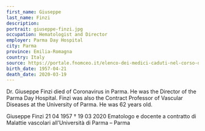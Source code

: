 ```yaml
---
first_name: Giuseppe
last_name: Finzi
description: 
portrait: giuseppe-finzi.jpg
occupation: Hematologist and Director
employer: Parma Day Hospital
city: Parma
province: Emilia-Romagna
country: Italy 
source: https://portale.fnomceo.it/elenco-dei-medici-caduti-nel-corso-dellepidemia-di-covid-19/, https://twitter.com/srinidhimythil1/status/1242297334479777792, https://pbs.twimg.com/media/ET2G1gZUcAAX_rE?format=jpg&name=medium
birth_date: 1957-04-21
death_date: 2020-03-19
---
```


Dr. Giuseppe Finzi died of Coronavirus in Parma. He was the Director of the Parma Day Hospital. Finzi was also the Contract Professor of Vascular Diseases at the University of Parma. He was 62 years old.

Giuseppe Finzi 21 04 1957 † 19 03 2020
Ematologo e docente a contratto di Malattie vascolari all’Università di Parma – Parma